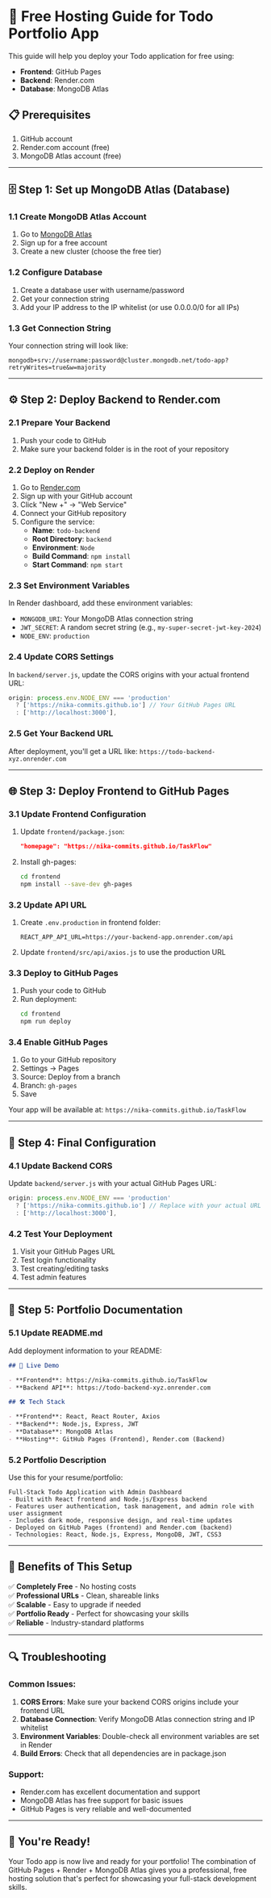 # 🚀 Free Hosting Guide for Todo Portfolio App

This guide will help you deploy your Todo application for free using:

- **Frontend**: GitHub Pages
- **Backend**: Render.com
- **Database**: MongoDB Atlas

## 📋 Prerequisites

1. GitHub account
2. Render.com account (free)
3. MongoDB Atlas account (free)

---

## 🗄️ Step 1: Set up MongoDB Atlas (Database)

### 1.1 Create MongoDB Atlas Account

1. Go to [MongoDB Atlas](https://www.mongodb.com/atlas)
2. Sign up for a free account
3. Create a new cluster (choose the free tier)

### 1.2 Configure Database

1. Create a database user with username/password
2. Get your connection string
3. Add your IP address to the IP whitelist (or use 0.0.0.0/0 for all IPs)

### 1.3 Get Connection String

Your connection string will look like:

```
mongodb+srv://username:password@cluster.mongodb.net/todo-app?retryWrites=true&w=majority
```

---

## ⚙️ Step 2: Deploy Backend to Render.com

### 2.1 Prepare Your Backend

1. Push your code to GitHub
2. Make sure your backend folder is in the root of your repository

### 2.2 Deploy on Render

1. Go to [Render.com](https://render.com)
2. Sign up with your GitHub account
3. Click "New +" → "Web Service"
4. Connect your GitHub repository
5. Configure the service:
   - **Name**: `todo-backend`
   - **Root Directory**: `backend`
   - **Environment**: `Node`
   - **Build Command**: `npm install`
   - **Start Command**: `npm start`

### 2.3 Set Environment Variables

In Render dashboard, add these environment variables:

- `MONGODB_URI`: Your MongoDB Atlas connection string
- `JWT_SECRET`: A random secret string (e.g., `my-super-secret-jwt-key-2024`)
- `NODE_ENV`: `production`

### 2.4 Update CORS Settings

In `backend/server.js`, update the CORS origins with your actual frontend URL:

```javascript
origin: process.env.NODE_ENV === 'production'
  ? ['https://nika-commits.github.io'] // Your GitHub Pages URL
  : ['http://localhost:3000'],
```

### 2.5 Get Your Backend URL

After deployment, you'll get a URL like: `https://todo-backend-xyz.onrender.com`

---

## 🌐 Step 3: Deploy Frontend to GitHub Pages

### 3.1 Update Frontend Configuration

1. Update `frontend/package.json`:

   ```json
   "homepage": "https://nika-commits.github.io/TaskFlow"
   ```

2. Install gh-pages:
   ```bash
   cd frontend
   npm install --save-dev gh-pages
   ```

### 3.2 Update API URL

1. Create `.env.production` in frontend folder:

   ```
   REACT_APP_API_URL=https://your-backend-app.onrender.com/api
   ```

2. Update `frontend/src/api/axios.js` to use the production URL

### 3.3 Deploy to GitHub Pages

1. Push your code to GitHub
2. Run deployment:
   ```bash
   cd frontend
   npm run deploy
   ```

### 3.4 Enable GitHub Pages

1. Go to your GitHub repository
2. Settings → Pages
3. Source: Deploy from a branch
4. Branch: `gh-pages`
5. Save

Your app will be available at: `https://nika-commits.github.io/TaskFlow`

---

## 🔧 Step 4: Final Configuration

### 4.1 Update Backend CORS

Update `backend/server.js` with your actual GitHub Pages URL:

```javascript
origin: process.env.NODE_ENV === 'production'
  ? ['https://nika-commits.github.io'] // Replace with your actual URL
  : ['http://localhost:3000'],
```

### 4.2 Test Your Deployment

1. Visit your GitHub Pages URL
2. Test login functionality
3. Test creating/editing tasks
4. Test admin features

---

## 📝 Step 5: Portfolio Documentation

### 5.1 Update README.md

Add deployment information to your README:

```markdown
## 🚀 Live Demo

- **Frontend**: https://nika-commits.github.io/TaskFlow
- **Backend API**: https://todo-backend-xyz.onrender.com

## 🛠️ Tech Stack

- **Frontend**: React, React Router, Axios
- **Backend**: Node.js, Express, JWT
- **Database**: MongoDB Atlas
- **Hosting**: GitHub Pages (Frontend), Render.com (Backend)
```

### 5.2 Portfolio Description

Use this for your resume/portfolio:

```
Full-Stack Todo Application with Admin Dashboard
- Built with React frontend and Node.js/Express backend
- Features user authentication, task management, and admin role with user assignment
- Includes dark mode, responsive design, and real-time updates
- Deployed on GitHub Pages (frontend) and Render.com (backend)
- Technologies: React, Node.js, Express, MongoDB, JWT, CSS3
```

---

## 🎯 Benefits of This Setup

✅ **Completely Free** - No hosting costs  
✅ **Professional URLs** - Clean, shareable links  
✅ **Scalable** - Easy to upgrade if needed  
✅ **Portfolio Ready** - Perfect for showcasing your skills  
✅ **Reliable** - Industry-standard platforms

---

## 🔍 Troubleshooting

### Common Issues:

1. **CORS Errors**: Make sure your backend CORS origins include your frontend URL
2. **Database Connection**: Verify MongoDB Atlas connection string and IP whitelist
3. **Environment Variables**: Double-check all environment variables are set in Render
4. **Build Errors**: Check that all dependencies are in package.json

### Support:

- Render.com has excellent documentation and support
- MongoDB Atlas has free support for basic issues
- GitHub Pages is very reliable and well-documented

---

## 🎉 You're Ready!

Your Todo app is now live and ready for your portfolio! The combination of GitHub Pages + Render + MongoDB Atlas gives you a professional, free hosting solution that's perfect for showcasing your full-stack development skills.
